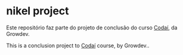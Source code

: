 # nikel project

Este repositório faz parte do projeto de conclusão do curso [Codaí](https://codai.growdev.com.br/), da Growdev.

This is a conclusion project to [Codaí](https://codai.growdev.com.br/) course, by Growdev..

